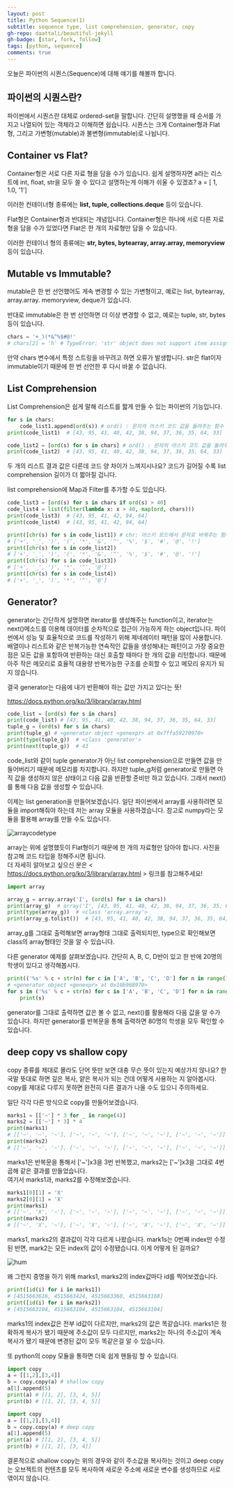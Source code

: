 ```yaml
---
layout: post
title: Python Sequence(1)
subtitle: sequence type, list comprehension, generator, copy
gh-repo: daattali/beautiful-jekyll
gh-badge: [star, fork, follow]
tags: [python, sequence]
comments: true
---
```


오늘은 파이썬의 시퀀스(Sequence)에 대해 얘기를 해볼까 합니다.

## 파이썬의 시퀀스란?

파이썬에서 시퀀스란 대체로 ordered-set을 말합니다. 간단히 설명했을 때 순서를 가지고 나열되어 있는 객체라고 이해하면 쉽습니다. 시퀀스는 크게 Container형과 Flat형, 그리고 가변형(mutable)과 불변형(immutable)로 나뉩니다.

## Container vs Flat?

Container형은 서로 다른 자료 형을 담을 수가 있습니다. 쉽게 설명하자면 a라는 리스트에 int, float, str을 모두 쓸 수 있다고 설명하는게 이해가 쉬울 수 있겠죠?
a = [ 1, 1.0, '1']

이러한 컨테이너형 종류에는 **list, tuple, collections.deque** 등이 있습니다.

Flat형은 Container형과 반대되는 개념입니다. Container형은 하나에 서로 다른 자료 형을 담을 수가 있었다면 Flat은 한 개의 자료형만 담을 수 있습니다.

이러한 컨테이너 형의 종류에는 **str, bytes, bytearray, array.array, memoryview** 등이 있습니다.

## Mutable vs Immutable?

mutable은 한 번 선언했어도 게속 변경할 수 있는 가변형이고, 예로는 list, bytearray, array.array. memoryview, deque가 있습니다.

반대로 immutable은 한 번 선언하면 더 이상 변경할 수 없고, 예로는 tuple, str, bytes 등이 있습니다.

```python
chars = '+_)(*&^%$#@!'
# chars[2] = 'h' # TypeError: 'str' object does not support item assignment
```

만약 chars 변수에서 특정 스트링을 바꾸려고 하면 오류가 발생합니다. str은 flat이자 immutable이기 때문에 한 번 선언한 후 다시 바꿀 수 없습니다.

## List Comprehension

List Comprehension은 쉽게 말해 리스트를 짧게 만들 수 있는 파이썬의 기능입니다.

```python
for s in chars:
    code_list1.append(ord(s)) # ord() : 문자의 아스키 코드 값을 돌려주는 함수
print(code_list1)  # [43, 95, 41, 40, 42, 38, 94, 37, 36, 35, 64, 33]
```

```python
code_list2 = [ord(s) for s in chars] # ord() : 문자의 아스키 코드 값을 돌려주는 함수
print(code_list2)  # [43, 95, 41, 40, 42, 38, 94, 37, 36, 35, 64, 33]
```

두 개의 리스트 결과 값은 다른데 코드 양 차이가 느껴지시나요? 코드가 길어질 수록 list comprehension 길이가 더 짧아질 겁니다.

list comprehension에 Map과 Filter를 추가할 수도 있습니다.

```python
code_list3 = [ord(s) for s in chars if ord(s) > 40]
code_list4 = list(filter(lambda x: x > 40, map(ord, chars)))
print(code_list3)  # [43, 95, 41, 42, 94, 64]
print(code_list4)  # [43, 95, 41, 42, 94, 64]
```

```python
print([chr(s) for s in code_list1]) # chr: 아스키 모드에서 문자로 바꿔주는 함수
# ['+', '_', ')', '(', '*', '&', '^', '%', '$', '#', '@', '!']
print([chr(s) for s in code_list2])
# ['+', '_', ')', '(', '*', '&', '^', '%', '$', '#', '@', '!']
print([chr(s) for s in code_list3])
# ['+', '_', ')', '*', '^', '@']
print([chr(s) for s in code_list4])
# ['+', '_', ')', '*', '^', '@']
```

## Generator?

generator는 간단하게 설명하면 iterator를 생성해주는 function이고, iterator는 next()메소드를 이용해 데이터를 순차적으로 접근이 가능하게 하는 object입니다. 파이썬에서 성능 및 효율적으로 코드를 작성하기 위해 제네레이터 패턴을 많이 사용합니다. 배열이나 리스트와 같은 반복가능한 연속적인 값들을 생성해내는 패턴이고 가장 중요한 점은 모든 값을 포함하여 반환하는 대신 호출할 때마다 한 개의 값을 리턴합니다. 때문에 아주 작은 메모리로 효율적 대용량 반복가능한 구조를 순회할 수 있고 메모리 유지가 되지 않습니다.

결국 generator는 다음에 내가 반환해야 하는 값만 가지고 있다는 뜻!

https://docs.python.org/ko/3/library/array.html

```python
code_list = [ord(s) for s in chars]
print(code_list) # [43, 95, 41, 40, 42, 38, 94, 37, 36, 35, 64, 33]
tuple_g = (ord(s) for s in chars)
print(tuple_g) # <generator object <genexpr> at 0x7ffa59270970>
print(type(tuple_g))  # <class 'generator'>
print(next(tuple_g))  # 43
```

code_list와 같이 tuple generator가 아닌 list comprehension으로 만들면 값을 만들어버리기 때문에 메모리를 차지합니다. 하지만 tuple_g처럼 generator로 만들면 아직 값을 생성하지 않은 상태이고 다음 값을 반환할 준비만 하고 있습니다. 그래서 next()를 통해 다음 값을 생성할 수 있습니다.

이제는 list generation을 만들어보겠습니다. 일단 파이썬에서 array를 사용하려면 모듈을 import해줘야 하는데 저는 array 모듈을 사용하겠습니다. 참고로 numpy라는 모듈을 활용해 array를 만들 수도 있습니다.

![arraycodetype](../assets/img/array_code_type.png)

array는 위에 설명했듯이 Flat형이기 때문에 한 개의 자료형만 담아야 합니다. 사진을 참고해 코드 타입을 정해주시면 됩니다.  
더 자세히 알아보고 싶으신 분은 < https://docs.python.org/ko/3/library/array.html > 링크를 참고해주세요!

```python
import array

array_g = array.array('I', (ord(s) for s in chars))
print(array_g)  # array('I', [43, 95, 41, 40, 42, 38, 94, 37, 36, 35, 64, 33])
print(type(array_g))  # <class 'array.array'>
print(array_g.tolist())  # [43, 95, 41, 40, 42, 38, 94, 37, 36, 35, 64, 33]
```

array_g를 그대로 출력해보면 array형태 그대로 출력되지만, type으로 확인해보면 class의 array형태인 것을 알 수 있습니다.

다른 generator 예제를 살펴보겠습니다. 간단히 A, B, C, D반이 있고 한 반에 20명의 학생이 있다고 생각해봅시다.

```python
print(('%s' % c + str(n) for c in ['A', 'B', 'C', 'D'] for n in range(1, 21)))
# <generator object <genexpr> at 0x10b968970>
for s in ('%s' % c + str(n) for c in ['A', 'B', 'C', 'D'] for n in range(1, 21)):
    print(s)
```

generator를 그대로 출력하면 값은 볼 수 없고, next()를 활용해라 다음 값을 알 수가 있습니다. 하지만 generator를 반복문을 통해 출력하면 80명의 학생을 모두 확인할 수 있습니다.

## deep copy vs shallow copy

copy 종류를 제대로 몰라도 단어 뜻만 보면 대충 무슨 뜻이 있는지 예상가지 않나요? 한국말 뜻대로 하면 깊은 복사, 얕은 복사가 되는 건데 어떻게 사용하는 지 알아봅시다. copy를 제대로 다루지 못하면 완전히 다른 결과가 나올 수도 있으니 주의하세요.

일단 각각 다른 방식으로 copy를 만들어보겠습니다.

```python
marks1 = [['~'] * 3 for _ in range(4)]
marks2 = [['~'] * 3] * 4
print(marks1)
# [['~', '~', '~'], ['~', '~', '~'], ['~', '~', '~'], ['~', '~', '~']]
print(marks2)
# [['~', '~', '~'], ['~', '~', '~'], ['~', '~', '~'], ['~', '~', '~']]
```

marks1은 반복문을 통해서 ['~']x3을 3번 반복했고, marks2는 ['~']x3을 그대로 4번 곱해 같은 결과를 만들었습니다.  
여기서 marks1과, marks2를 수정해보겠습니다.

```python
marks1[0][1] = 'X'
marks2[0][1] = 'X'
print(marks1)
# [['~', 'X', '~'], ['~', '~', '~'], ['~', '~', '~'], ['~', '~', '~']]
print(marks2)
# [['~', 'X', '~'], ['~', 'X', '~'], ['~', 'X', '~'], ['~', 'X', '~']]
```

marks1, marks2의 결과값이 각각 다르게 나왔습니다. mark1s는 0번째 index만 수정된 반면, mark2는 모든 index의 값이 수정됐습니댜. 이게 어떻게 된 걸까요?

![hum](../assets/img/hum.jpeg)

왜 그런지 증명을 하기 위해 marks1, marks2의 index값마다 id를 찍어보겠습니다.

```python
print([id(i) for i in marks1])
# [4515663616, 4515663424, 4515663360, 4515663168]
print([id(i) for i in marks2])
# [4515663104, 4515663104, 4515663104, 4515663104]
```

marks1의 index값은 전부 id값이 다르지만, marks2의 값은 똑같습니다. marks1은 정확하게 복사가 됐기 때문에 주소값이 모두 다르지만, marks2는 하나의 주소값이 계속 복사가 됐기 때문에 변경된 값이 모두 똑같은걸 알 수 있습니다.

또 python의 copy 모듈을 통하면 더욱 쉽게 핸들링 할 수 있습니다.

```python
import copy
a = [[1,2],[3,4]]
b = copy.copy(a) # shallow copy
a[1].append(5)
print(a) # [[1, 2], [3, 4, 5]]
print(b) # [[1, 2], [3, 4, 5]]
```

```python
import copy
a = [[1,2],[3,4]]
b = copy.copy(a) # deep copy
a[1].append(5)
print(a) # [[1, 2], [3, 4, 5]]
print(b) # [[1, 2], [3, 4]]
```

결론적으로 shallow copy는 위의 경우와 같이 주소값을 복사하는 것이고 deep copy 는 오브젝트의 컨텐츠를 모두 복사하여 새로운 주소에 새로운 변수를 생성하므로 서로 엮이지 않습니다.

